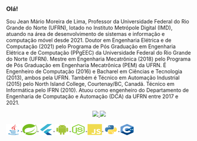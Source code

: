 ### Olá!

Sou Jean Mário Moreira de Lima, Professor da Universidade Federal do Rio Grande do Norte (UFRN), lotado no Instituto Metrópole Digital (IMD), atuando na área de desenvolvimento de sistemas e informação e computação móvel desde 2021. Doutor em Engenharia Elétrica e de Computação (2021) pelo Programa de Pós Graduação em Engenharia Elétrica e de Computação (PPgEEC) da Universidade Federal do Rio Grande do Norte (UFRN). Mestre em Engenharia Mecatrônica (2018) pelo Programa de Pós Graduação em Engenharia Mecatrônica (PEM) da UFRN. É Engenheiro de Computação (2016) e Bacharel em Ciências e Tecnologia (2013), ambos pela UFRN. Também é Técnico em Automação Industrial (2015) pelo North Island College, Courtenay/BC, Canadá. Técnico em Informática pelo IFRN (2010). Atuou como engenheiro do Departamento de Engenharia de Computação e Automação (DCA) da UFRN entre 2017 e 2021.

<!--
**jeanmmlima/jeanmmlima** is a ✨ _special_ ✨ repository because its `README.md` (this file) appears on your GitHub profile.

Here are some ideas to get you started:

- 🔭 I’m currently working on ...
- 🌱 I’m currently learning ...
- 👯 I’m looking to collaborate on ...
- 🤔 I’m looking for help with ...
- 💬 Ask me about ...
- 📫 How to reach me: ...
- 😄 Pronouns: ...
- ⚡ Fun fact: ...
-->

<div align="center">
  <a href="https://github.com/jeanmmlima">
  <img height="180em" src="https://github-readme-sigma-five-stats.vercel.app/api?username=jeanmmlima&show_icons=true&theme=dracula&include_all_commits=true&count_private=true"/>
  <img height="180em" src="https://github-readme-sigma-five-stats.vercel.app/api/top-langs/?username=jeanmmlima&layout=compact&langs_count=6&theme=dracula"/>
</div>
  
  <div style="display: inline_block"><br>
   <img align="center" alt="Jean-java" height="30" width="40" src="https://raw.githubusercontent.com/devicons/devicon/master/icons/java/java-original.svg">
   <img align="center" alt="Jean-java" height="30" width="40" src="https://raw.githubusercontent.com/devicons/devicon/master/icons/spring/spring-original.svg">
   <img align="center" alt="Jean-Python" height="30" width="40" src="https://raw.githubusercontent.com/devicons/devicon/master/icons/flutter/flutter-original.svg">
   <img align="center" alt="Jean-android" height="30" width="40" src="https://raw.githubusercontent.com/devicons/devicon/master/icons/android/android-original.svg">
  
  <img align="center" alt="Jean-Ts" height="30" width="40" src="https://raw.githubusercontent.com/devicons/devicon/master/icons/nodejs/nodejs-original.svg">
  <img align="center" alt="Jean-Js" height="30" width="40" src="https://raw.githubusercontent.com/devicons/devicon/master/icons/javascript/javascript-plain.svg">
  <img align="center" alt="Jean-Python" height="30" width="40" src="https://raw.githubusercontent.com/devicons/devicon/master/icons/python/python-original.svg">
  <!--
  <img align="center" alt="Jean-Ts" height="30" width="40" src="https://raw.githubusercontent.com/devicons/devicon/master/icons/typescript/typescript-plain.svg">
  <img align="center" alt="Jean-HTML" height="30" width="40" src="https://raw.githubusercontent.com/devicons/devicon/master/icons/html5/html5-original.svg">
  <img align="center" alt="Jean-CSS" height="30" width="40" src="https://raw.githubusercontent.com/devicons/devicon/master/icons/css3/css3-original.svg">
    -->
        <img align="center" alt="Jean-cplusplus" height="30" width="40" src="https://raw.githubusercontent.com/devicons/devicon/master/icons/cplusplus/cplusplus-original.svg">


</div>

